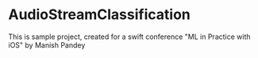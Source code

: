 # AudioStreamClassification
This is sample project, created for a swift conference "ML in Practice with iOS" by Manish Pandey

